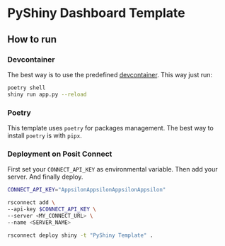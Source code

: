 # PyShiny Dashboard Template

## How to run

### Devcontainer

The best way is to use the predefined [devcontainer](https://code.visualstudio.com/docs/devcontainers/containers).
This way just run:

```sh
poetry shell
shiny run app.py --reload
```

### Poetry

This template uses `poetry` for packages management.
The best way to install `poetry` is with `pipx`.

### Deployment on Posit Connect 

First set your `CONNECT_API_KEY` as environmental variable.
Then add your server.
And finally deploy.

```sh
CONNECT_API_KEY="AppsilonAppsilonAppsilonAppsilon"

rsconnect add \
--api-key $CONNECT_API_KEY \
--server <MY_CONNECT_URL> \
--name <SERVER_NAME>

rsconnect deploy shiny -t "PyShiny Template" .
```